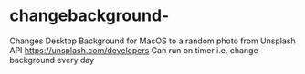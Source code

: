 # changebackground-
Changes Desktop Background for MacOS to a random photo from Unsplash API https://unsplash.com/developers
Can run on timer i.e. change background every day 
